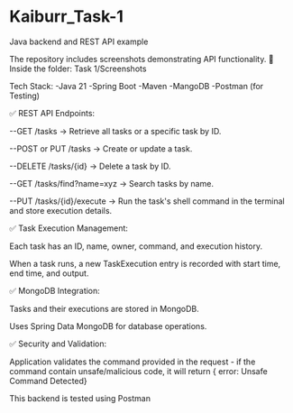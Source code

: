 # Kaiburr_Task-1
Java backend and REST API example

The repository includes screenshots demonstrating API functionality. 🚀
Inside the folder: Task 1/Screenshots

Tech Stack:
  -Java 21
  -Spring Boot
  -Maven
  -MangoDB
  -Postman (for Testing)

✅ REST API Endpoints:

--GET /tasks → Retrieve all tasks or a specific task by ID.

--POST or PUT /tasks → Create or update a task.

--DELETE /tasks/{id} → Delete a task by ID.

--GET /tasks/find?name=xyz → Search tasks by name.

--PUT /tasks/{id}/execute → Run the task's shell command in the terminal and store execution details.

✅ Task Execution Management:

Each task has an ID, name, owner, command, and execution history.

When a task runs, a new TaskExecution entry is recorded with start time, end time, and output.

✅ MongoDB Integration:

Tasks and their executions are stored in MongoDB.

Uses Spring Data MongoDB for database operations.

✅ Security and Validation:

Application validates the command provided in the request - if the command contain unsafe/malicious code, it will return { error: Unsafe Command Detected}

This backend is tested using Postman

